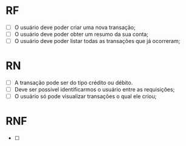# RF

 - [ ] O usuário deve poder criar uma nova transação;
 - [ ] O usuário deve poder obter um resumo da sua conta;
 - [ ] O usuário deve poder listar todas as transações que já ocorreram;

# RN

 - [ ] A transação pode ser do tipo crédito ou débito.
 - [ ] Deve ser possivel identificarmos o usuário entre as requisições;
 - [ ] O usuário só pode visualizar transações o qual ele criou;

# RNF

 - [ ] 